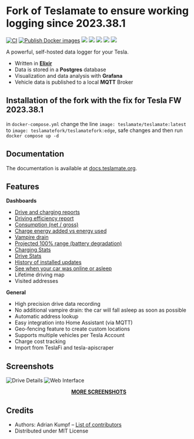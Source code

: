 # Fork of Teslamate to ensure working logging since 2023.38.1 

[![CI](https://github.com/teslamate-fork/teslamate-fork/actions/workflows/elixir.yml/badge.svg)](https://github.com/teslamate-fork/teslamate-fork/actions/workflows/elixir.yml)
[![Publish Docker images](https://github.com/teslamate-fork/teslamate-fork/actions/workflows/buildx.yml/badge.svg)](https://github.com/teslamate-fork/teslamate-fork/actions/workflows/buildx.yml)
[![](https://coveralls.io/repos/github/adriankumpf/teslamate/badge.svg?branch=master)](https://coveralls.io/github/adriankumpf/teslamate?branch=master)
[![](https://img.shields.io/docker/v/teslamatefork/teslamatefork/edge)](https://hub.docker.com/r/teslamatefork/teslamatefork)
[![](https://img.shields.io/docker/image-size/teslamatefork/teslamatefork/edge)](https://hub.docker.com/r/teslamatefork/teslamatefork)
[![](https://img.shields.io/docker/pulls/teslamatefork/teslamatefork?color=%23099cec)](https://hub.docker.com/r/teslamatefork/teslamatefork)
[![](https://img.shields.io/badge/Donate-PayPal-ff69b4.svg)](https://www.paypal.com/cgi-bin/webscr?cmd=_s-xclick&hosted_button_id=YE4CPXRAV9CVL&source=url)

A powerful, self-hosted data logger for your Tesla.

- Written in **[Elixir](https://elixir-lang.org/)**
- Data is stored in a **Postgres** database
- Visualization and data analysis with **Grafana**
- Vehicle data is published to a local **MQTT** Broker

## Installation of the fork with the fix for Tesla FW 2023.38.1

in `docker-compose.yml` change the line `image: teslamate/teslamate:latest`  to `image: teslamatefork/teslamatefork:edge`, safe changes and then run `docker compose up -d`

## Documentation

The documentation is available at [docs.teslamate.org](https://docs.teslamate.org/).

## Features

**Dashboards**

- [Drive and charging reports](https://docs.teslamate.org/docs/screenshots#charging-details)
- [Driving efficiency report](https://docs.teslamate.org/docs/screenshots#efficiency)
- [Consumption (net / gross)](https://docs.teslamate.org/docs/screenshots#efficiency)
- [Charge energy added vs energy used](https://docs.teslamate.org/docs/screenshots#charges)
- [Vampire drain](https://docs.teslamate.org/docs/screenshots#vampire-drain)
- [Projected 100% range (battery degradation)](https://docs.teslamate.org/docs/screenshots#projected-range)
- [Charging Stats](https://docs.teslamate.org/docs/screenshots#charging-stats)
- [Drive Stats](https://docs.teslamate.org/docs/screenshots#drive-stats)
- [History of installed updates](https://docs.teslamate.org/docs/screenshots#updates)
- [See when your car was online or asleep](https://docs.teslamate.org/docs/screenshots#states)
- Lifetime driving map
- Visited addresses

**General**

- High precision drive data recording
- No additional vampire drain: the car will fall asleep as soon as possible
- Automatic address lookup
- Easy integration into Home Assistant (via MQTT)
- Geo-fencing feature to create custom locations
- Supports multiple vehicles per Tesla Account
- Charge cost tracking
- Import from TeslaFi and tesla-apiscraper

## Screenshots

![Drive Details](/website/static/screenshots/drive.png)
![Web Interface](/website/static/screenshots/web_interface.png)

<p align="center">
  <strong><a href="https://docs.teslamate.org/docs/screenshots">MORE SCREENSHOTS</a></strong>
</p>

## Credits

- Authors: Adrian Kumpf – [List of contributors](https://github.com/adriankumpf/teslamate/graphs/contributors)
- Distributed under MIT License
